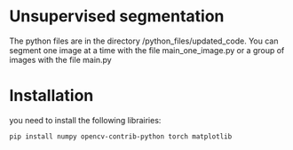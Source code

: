 # Unsupervised segmentation
The python files are in the directory /python_files/updated_code.
You can segment one image at a time with the file main_one_image.py or
a group of images with the file main.py
# Installation
you need to install the following librairies:
```
pip install numpy opencv-contrib-python torch matplotlib
```
